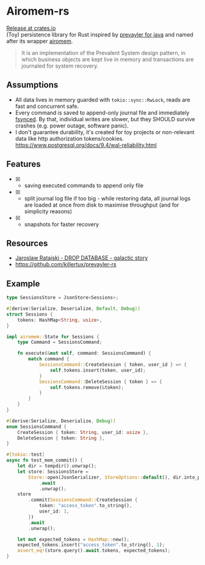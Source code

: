 # Airomem-rs

[Release at crates.io](https://crates.io/crates/airomem) \
(Toy) persistence library for Rust inspired by [prevayler for java](https://prevayler.org/) and named after its wrapper [airomem](https://github.com/airomem/airomem).

> It is an implementation of the Prevalent System design pattern, in which business objects are kept live in memory and transactions are journaled for system recovery.

## Assumptions

- All data lives in memory guarded with `tokio::sync::RwLock`, reads are fast and concurrent safe.
- Every command is saved to append-only journal file and immediately [fsynced](https://man7.org/linux/man-pages/man2/fsync.2.html).
  By that, individual writes are slower, but they SHOULD survive crashes (e.g. power outage, software panic).
- I don't guarantee durability, it's created for toy projects or non-relevant data like http authorization tokens/cookies. https://www.postgresql.org/docs/9.4/wal-reliability.html

## Features

- [x] - saving executed commands to append only file
- [x] - split journal log file if too big - while restoring data, all journal logs are loaded at once from disk to maximise throughput (and for simplicity reasons)
- [x] - snapshots for faster recovery

## Resources

- [Jaroslaw Ratajski - DROP DATABASE - galactic story](https://www.youtube.com/watch?v=m_uIROLGrN4)
- https://github.com/killertux/prevayler-rs

## Example

```rust
type SessionsStore = JsonStore<Sessions>;

#[derive(Serialize, Deserialize, Default, Debug)]
struct Sessions {
    tokens: HashMap<String, usize>,
}

impl airomem::State for Sessions {
    type Command = SessionsCommand;

    fn execute(&mut self, command: SessionsCommand) {
        match command {
            SessionsCommand::CreateSession { token, user_id } => {
                self.tokens.insert(token, user_id);
            }
            SessionsCommand::DeleteSession { token } => {
                self.tokens.remove(&token);
            }
        }
    }
}

#[derive(Serialize, Deserialize, Debug)]
enum SessionsCommand {
    CreateSession { token: String, user_id: usize },
    DeleteSession { token: String },
}

#[tokio::test]
async fn test_mem_commit() {
    let dir = tempdir().unwrap();
    let store: SessionsStore =
        Store::open(JsonSerializer, StoreOptions::default(), dir.into_path())
            .await
            .unwrap();
    store
        .commit(SessionsCommand::CreateSession {
            token: "access_token".to_string(),
            user_id: 1,
        })
        .await
        .unwrap();

    let mut expected_tokens = HashMap::new();
    expected_tokens.insert("access_token".to_string(), 1);
    assert_eq!(store.query().await.tokens, expected_tokens);
}
```
